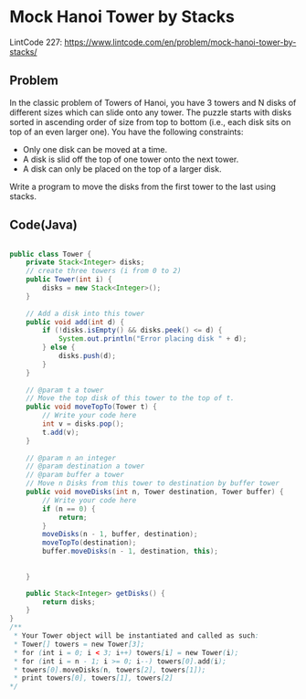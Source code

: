 Mock Hanoi Tower by Stacks
==========================

LintCode 227: https://www.lintcode.com/en/problem/mock-hanoi-tower-by-stacks/

Problem
-------



In the classic problem of Towers of Hanoi, you have 3 towers and N disks of different sizes which can slide onto any tower. The puzzle starts with disks sorted in ascending order of size from top to bottom (i.e., each disk sits on top of an even larger one). You have the following constraints:

- Only one disk can be moved at a time.
- A disk is slid off the top of one tower onto the next tower.
- A disk can only be placed on the top of a larger disk.

Write a program to move the disks from the first tower to the last using stacks.




Code(Java)
----------

```java

public class Tower {
    private Stack<Integer> disks;
    // create three towers (i from 0 to 2)
    public Tower(int i) {
        disks = new Stack<Integer>();
    }
	
    // Add a disk into this tower
    public void add(int d) {
        if (!disks.isEmpty() && disks.peek() <= d) {
            System.out.println("Error placing disk " + d);
        } else {
            disks.push(d);
        }
    }
	
    // @param t a tower
    // Move the top disk of this tower to the top of t.
    public void moveTopTo(Tower t) {
        // Write your code here
        int v = disks.pop();
        t.add(v);
    }
	
    // @param n an integer
    // @param destination a tower
    // @param buffer a tower
    // Move n Disks from this tower to destination by buffer tower
    public void moveDisks(int n, Tower destination, Tower buffer) {
        // Write your code here
        if (n == 0) {
            return;
        } 
        moveDisks(n - 1, buffer, destination);
        moveTopTo(destination);
        buffer.moveDisks(n - 1, destination, this);
            
        
    }

    public Stack<Integer> getDisks() {
        return disks;
    }
}
/**
 * Your Tower object will be instantiated and called as such:
 * Tower[] towers = new Tower[3];	
 * for (int i = 0; i < 3; i++) towers[i] = new Tower(i);
 * for (int i = n - 1; i >= 0; i--) towers[0].add(i);	
 * towers[0].moveDisks(n, towers[2], towers[1]);
 * print towers[0], towers[1], towers[2]
*/

```